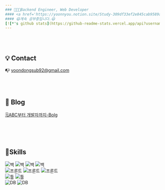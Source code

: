 ```yaml
---
### 🧑🏼‍💻Backend Engineer, Web Developer
#### <a href='https://yoonnyou.notion.site/Study-309df33ef2e845cab9589ad3925ad1b9'>📚Study(2022.08 ~)Click!!</a>
#### 😃계속 공부중입니다.😃
[![*'s github stats](https://github-readme-stats.vercel.app/api?username=SubiYoon)](https://github.com/SubiYoon)
---
```


<br><br>

## 💡 Contact

📭  yoondongsub92@gmail.com 

<br><br>
## 📝 Blog
[🗒️ABC부터 개발자까지-Bolg](https://yoonnyoon.tistory.com)
<br><br>


<br><br>

## 📖Skills
<!--가능한 스킬 보여주는 java아이콘-->
![백](https://img.shields.io/badge/Back-Java-red)
![백](https://img.shields.io/badge/Back-Spring-red)
![백](https://img.shields.io/badge/Back-SpringBoot-red)
![백](https://img.shields.io/badge/Back-Jsp-red)
<br/>
![프론트](https://img.shields.io/badge/Front-JavaScript-success)
![프론트](https://img.shields.io/badge/Front-Jquery-success)
![프론트](https://img.shields.io/badge/Front-CSS-success)
<br/>
![툴](https://img.shields.io/badge/Tool-VSCode-blue)
![툴](https://img.shields.io/badge/Tool-Eclipse-blue)
<br/>
![DB](https://img.shields.io/badge/DB-Oracle-blueviolet)
![DB](https://img.shields.io/badge/DB-MySQL-blueviolet)
